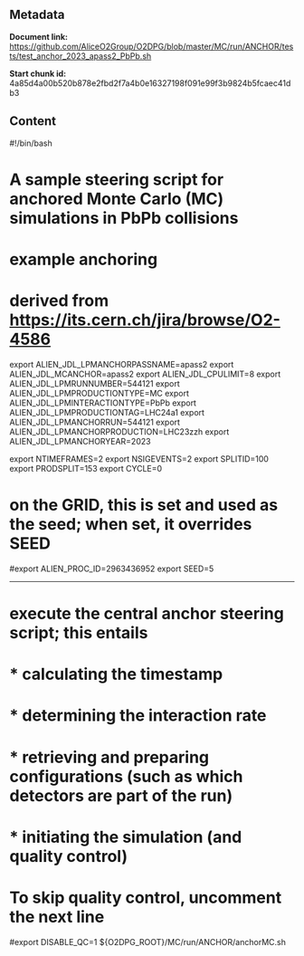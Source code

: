 ## Metadata

**Document link:** https://github.com/AliceO2Group/O2DPG/blob/master/MC/run/ANCHOR/tests/test_anchor_2023_apass2_PbPb.sh

**Start chunk id:** 4a85d4a00b520b878e2fbd2f7a4b0e16327198f091e99f3b9824b5fcaec41db3

## Content

#!/bin/bash

#
# A sample steering script for anchored Monte Carlo (MC) simulations in PbPb collisions
#

# example anchoring
# derived from https://its.cern.ch/jira/browse/O2-4586
export ALIEN_JDL_LPMANCHORPASSNAME=apass2
export ALIEN_JDL_MCANCHOR=apass2
export ALIEN_JDL_CPULIMIT=8
export ALIEN_JDL_LPMRUNNUMBER=544121
export ALIEN_JDL_LPMPRODUCTIONTYPE=MC
export ALIEN_JDL_LPMINTERACTIONTYPE=PbPb
export ALIEN_JDL_LPMPRODUCTIONTAG=LHC24a1
export ALIEN_JDL_LPMANCHORRUN=544121
export ALIEN_JDL_LPMANCHORPRODUCTION=LHC23zzh
export ALIEN_JDL_LPMANCHORYEAR=2023

export NTIMEFRAMES=2
export NSIGEVENTS=2
export SPLITID=100
export PRODSPLIT=153
export CYCLE=0

# on the GRID, this is set and used as the seed; when set, it overrides SEED
#export ALIEN_PROC_ID=2963436952
export SEED=5

---

# execute the central anchor steering script; this entails
# * calculating the timestamp
# * determining the interaction rate
# * retrieving and preparing configurations (such as which detectors are part of the run)
# * initiating the simulation (and quality control)
# To skip quality control, uncomment the next line
#export DISABLE_QC=1
${O2DPG_ROOT}/MC/run/ANCHOR/anchorMC.sh